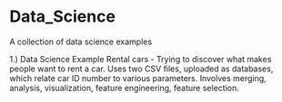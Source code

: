 # Data_Science
A collection of data science examples

1.) Data Science Example Rental cars - Trying to discover what makes people want to rent a car. Uses two CSV files, uploaded as databases, which relate car ID number to various parameters. Involves merging, analysis, visualization, feature engineering, feature selection.

